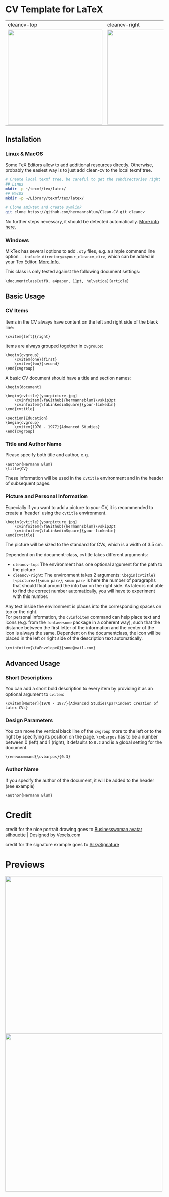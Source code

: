 # CV Template for LaTeX

<table>
    <tbody align="top">
        <tr><td>cleancv-top</td><td>cleancv-right</td></tr>
        <tr><td><img src="https://github.com/hermannsblum/Clean-CV/blob/master/examples/info_top.png" width="300"></td>
            <td><img src="https://github.com/hermannsblum/Clean-CV/blob/master/examples/info_right.png" width="300"></td>
        </tr>
    </tbody>
</table>

## Installation

### Linux & MacOS

Some TeX Editors allow to add additional resources directly.
Otherwise, probably the easiest way is to just add clean-cv to the local texmf tree.

```bash
# Create local texmf tree, be careful to get the subdirectories right
## Linux
mkdir -p ~/texmf/tex/latex/
## MacOS
mkdir -p ~/Library/texmf/tex/latex/

# Clone amivtex and create symlink
git clone https://github.com/hermannsblum/Clean-CV.git cleancv

```

No further steps necessary, it should be detected automatically.
[More info here.](https://wiki.archlinux.org/index.php/TeX_Live#Install_.sty_files)

### Windows

MikTex has several options to add `.sty` files,
e.g. a simple command line option `--include-directory=<your_cleancv_dir>`,
which can be added in your Tex Editor.
[More Info.](http://docs.miktex.org/manual/localadditions.html)



This class is only tested against the following document settings:

    \documentclass[utf8, a4paper, 11pt, helvetica]{article}

## Basic Usage

### CV Items 
Items in the CV always have content on the left and right side of the black line:

    \cvitem{left}{right}

Items are always grouped together in `cvgroups`:

    \begin{cvgroup}
        \cvitem{one}{first}
        \cvitem{two}{second}
    \end{cvgroup}

A basic CV document should have a title and section names:

```
\begin{document}

\begin{cvtitle}[yourpicture.jpg]
    \cvinfoitem{\faGithub}{hermannsblum}\vskip3pt
    \cvinfoitem{\faLinkedinSquare}{your-linkedin}
\end{cvtitle}

\section{Education}
\begin{cvgroup}
    \cvitem{1970 - 1977}{Advanced Studies}
\end{cvgroup}
```


### Title and Author Name

Please specify both title and author, e.g.

```
\author{Hermann Blum}
\title{CV}
```

These information will be used in the `cvtitle` environment and in the header of subsequent pages.

### Picture and Personal Information

Especially if you want to add a picture to your CV, it is recommended to create a 'header' using the `cvtitle` environment.

```
\begin{cvtitle}[yourpicture.jpg]
    \cvinfoitem{\faGithub}{hermannsblum}\vskip3pt
    \cvinfoitem{\faLinkedinSquare}{your-linkedin}
\end{cvtitle}
```

The picture will be sized to the standard for CVs, which is a width of 3.5 cm.

Dependent on the document-class, cvtitle takes different arguments:

- `cleancv-top`: The environment has one optional argument for the path to the picture
- `cleancv-right`: The environment takes 2 arguments: `\begin{cvtitle}[<picture>]{<num par>}`; `<num par>` is here the number of paragraphs that should float around the info bar on the right side. As latex is not able to find the correct number automatically, you will have to experiment with this number.

Any text inside the environment is places into the corresponding spaces on top or the right.  
For personal information, the `cvinfoitem` command can help place text and icons (e.g. from the `fontawesome` package in a coherent way), such that the distance between the first letter of the information and the center of the icon is always the same. Dependent on the documentclass, the icon will be placed in the left or right side of the description text automatically.

    \cvinfoitem{\faEnvelopeO}{some@mail.com}

## Advanced Usage

### Short Descriptions

You can add a short bold description to every item by providing it as an optional argument to `cvitem`:

    \cvitem[Master]{1970 - 1977}{Advanced Studies\par\indent Creation of Latex CVs}

### Design Parameters

You can move the vertical black line of the `cvgroup` more to the left or to the right by specifying its position on the page. `\cvbarpos` has to be a number between 0 (left) and 1 (right), it defaults to `0.2` and is a global setting for the document.

    \renewcommand{\cvbarpos}{0.3}

### Author Name

If you specify the author of the document, it will be added to the header (see example)

    \author{Hermann Blum}


# Credit

credit for the nice portrait drawing goes to [Businesswoman avatar silhouette](https://www.vexels.com/vectors/png-svg/129677/businesswoman-avatar-silhouette) | Designed by Vexels.com

credit for the signature example goes to [SilkySignature](https://github.com/ww6015132/SilkySignature)

# Previews

<img src="https://github.com/hermannsblum/Clean-CV/blob/master/examples/info_top.png" width="500">

<img src="https://github.com/hermannsblum/Clean-CV/blob/master/examples/info_right.png" width="500">
